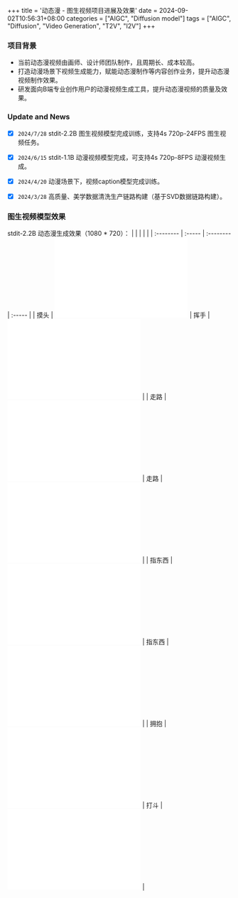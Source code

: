 +++
title = '动态漫 - 图生视频项目进展及效果'
date = 2024-09-02T10:56:31+08:00
categories = ["AIGC", "Diffusion model"]
tags = ["AIGC", "Diffusion", "Video Generation", "T2V", "I2V"] 
+++

### 项目背景
- 当前动态漫视频由画师、设计师团队制作，且周期长、成本较高。
- 打造动漫场景下视频生成能力，赋能动态漫制作等内容创作业务，提升动态漫视频制作效果。
- 研发面向B端专业创作用户的动漫视频生成工具，提升动态漫视频的质量及效果。


### Update and News
- [x] `2024/7/28` stdit-2.2B 图生视频模型完成训练，支持4s 720p-24FPS 图生视频任务。
- [x] `2024/6/15` stdit-1.1B 动漫视频模型完成，可支持4s 720p-8FPS 动漫视频生成。
- [x] `2024/4/20` 动漫场景下，视频caption模型完成训练。
- [x] `2024/3/28` 高质量、美学数据清洗生产链路构建（基于SVD数据链路构建）。


### 图生视频模型效果
stdit-2.2B 动态漫生成效果（1080 * 720）：
|         |    |         |    |
| :--------  | :-----  | :--------  | :-----  |
| 摸头 | <iframe src="/videos/stdit_2-2B_demo/touch_head_demo.mp4" width="300" height=180 frameborder="0" allowfullscreen></iframe> | 挥手 | <iframe src="/videos/stdit_2-2B_demo/wave_hand_demo.mp4" width="300" height=180 frameborder="0" allowfullscreen></iframe> |
| 走路 | <iframe src="/videos/stdit_2-2B_demo/walking_demo2.mp4" width="300" height=180 frameborder="0" allowfullscreen></iframe> | 走路 | <iframe src="/videos/stdit_2-2B_demo/walking_demo.mp4" width="300" height=180 frameborder="0" allowfullscreen></iframe> |
| 指东西 | <iframe src="/videos/stdit_2-2B_demo/point_things_demo.mp4" width="300" height=180 frameborder="0" allowfullscreen></iframe> | 指东西 | <iframe src="/videos/stdit_2-2B_demo/point_things_demo2.mp4" width="300" height=180 frameborder="0" allowfullscreen></iframe> |
| 拥抱 | <iframe src="/videos/stdit_2-2B_demo/hug_demo.mp4" width="300" height=180 frameborder="0" allowfullscreen></iframe> | 打斗 | <iframe src="/videos/stdit_2-2B_demo/fight_demo.mp4" width="300" height=180 frameborder="0" allowfullscreen></iframe> |

